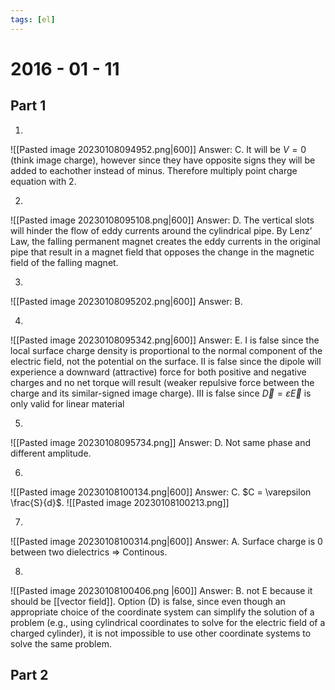 ```yaml
---
tags: [el]
---
```

# 2016 - 01 - 11

## Part 1
1.
![[Pasted image 20230108094952.png|600]]
Answer: C. It will be $V = 0$ (think image charge), however since they have opposite signs they will be added to eachother instead of minus. Therefore multiply point charge equation with 2.

2.
![[Pasted image 20230108095108.png|600]]
Answer: D. The vertical slots will hinder the flow of eddy currents around the cylindrical pipe. By Lenz’ Law, the falling permanent magnet creates the eddy currents in the original pipe that result in a magnet field that opposes the change in the magnetic field of the falling magnet.

3.
![[Pasted image 20230108095202.png|600]]
Answer: B.

4.
![[Pasted image 20230108095342.png|600]]
Answer: E. I is false since the local surface charge density is proportional to the normal component of the electric field, not the potential on the surface. II is false since the dipole will experience a downward (attractive) force for both positive and negative charges and no net torque will result (weaker repulsive force between the charge and its similar-signed image charge). III is false since $\vec{D} = \varepsilon \vec{E}$ is only valid for linear material

5.
![[Pasted image 20230108095734.png]]
Answer: D. Not same phase and different amplitude.

6.
![[Pasted image 20230108100134.png|600]]
Answer: C. $C = \varepsilon \frac{S}{d}$. ![[Pasted image 20230108100213.png]]

7.
![[Pasted image 20230108100314.png|600]]
Answer: A. Surface charge is 0 between two dielectrics $\Rightarrow$ Continous.

8.
![[Pasted image 20230108100406.png |600]]
Answer: B. not E because it should be [[vector field]]. Option (D) is false, since even though an appropriate choice of the coordinate system can simplify the solution of a problem (e.g., using cylindrical coordinates to solve for the electric field of a charged cylinder), it is not impossible to use other coordinate systems to solve the same problem.

## Part 2

